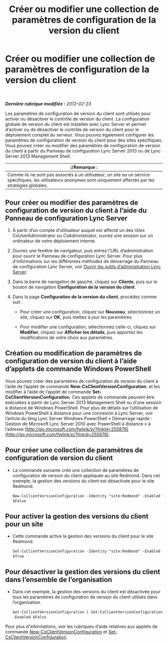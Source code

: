 ﻿---
title: Créer ou modifier une collection de paramètres de configuration de la version du client
TOCTitle: Créer ou modifier une collection de paramètres de configuration de la version du client
ms:assetid: 4e6faffd-a36f-40f1-8734-78d84b7df921
ms:mtpsurl: https://technet.microsoft.com/fr-fr/library/JJ898477(v=OCS.15)
ms:contentKeyID: 53095418
ms.date: 05/20/2016
mtps_version: v=OCS.15
ms.translationtype: HT
---

# Créer ou modifier une collection de paramètres de configuration de la version du client

 

_**Dernière rubrique modifiée :** 2013-02-23_

Les paramètres de configuration de version du client sont utilisés pour activer ou désactiver le contrôle de version du client. La configuration globale de version du client est installée avec Lync Server et permet d’activer ou de désactiver le contrôle de version du client pour le déploiement complet du serveur. Vous pouvez également configurer les paramètres de configuration de version du client pour des sites spécifiques. Vous pouvez créer ou modifier des paramètres de configuration de version du client à partir du Panneau de configuration Lync Server 2013 ou de Lync Server 2013 Management Shell.

<table>
<thead>
<tr class="header">
<th><img src="images/Gg398920.note(OCS.15).gif" title="note" alt="note" />Remarque :</th>
</tr>
</thead>
<tbody>
<tr class="odd">
<td>Comme ils ne sont pas associés à un utilisateur, un site ou un service spécifiques, les utilisateurs anonymes sont uniquement affectés par les stratégies globales.</td>
</tr>
</tbody>
</table>


## Pour créer ou modifier des paramètres de configuration de version du client à l’aide du Panneau de configuration Lync Server

1.  À partir d’un compte d’utilisateur auquel est affecté un des rôles CsUserAdministrator ou CsAdministrator, ouvrez une session sur un ordinateur de votre déploiement interne.

2.  Ouvrez une fenêtre de navigateur, puis entrez l’URL d’administration pour ouvrir le Panneau de configuration Lync Server. Pour plus d’informations sur les différentes méthodes de démarrage du Panneau de configuration Lync Server, voir [Ouvrir les outils d’administration Lync Server](lync-server-2013-open-lync-server-administrative-tools.md).

3.  Dans la barre de navigation de gauche, cliquez sur **Clients**, puis sur le bouton de navigation **Configuration de la version du client**.

4.  Dans la page **Configuration de la version du client**, procédez comme suit :
    
      - Pour créer une configuration, cliquez sur **Nouveau**, sélectionnez un site, cliquez sur **OK**, puis mettez à jour les paramètres.
    
      - Pour modifier une configuration, sélectionnez celle-ci, cliquez sur **Modifier**, cliquez sur **Afficher les détails**, puis apportez les modifications de votre choix aux paramètres.

## Création ou modification de paramètres de configuration de version du client à l’aide d’applets de commande Windows PowerShell

Vous pouvez créer des paramètres de configuration de version du client à l’aide de l’applet de commande **New-CsClientVersionConfiguration**, et les modifier à l’aide de l’applet de commande **Set-CsClientVersionConfiguration**. Ces applets de commande peuvent être exécutées à partir de Lync Server 2013 Management Shell ou d’une session à distance de Windows PowerShell. Pour plus de détails sur l’utilisation de Windows PowerShell à distance pour une connexion à Lync Server, voir l’article du blog Lync Server Windows PowerShell « Démarrage rapide : Gestion de Microsoft Lync Server 2010 avec PowerShell à distance » à l’adresse [http://go.microsoft.com/fwlink/p/?linkId=255876](http://go.microsoft.com/fwlink/p/?linkid=255876).

## Pour créer une collection de paramètres de configuration de version du client

  - La commande suivante crée une collection de paramètres de configuration de version du client appliquée au site Redmond. Dans cet exemple, la gestion des versions du client est désactivée pour le site Redmond.
    
        New-CsClientVersionConfiguration -Identity "site:Redmond" -Enabled $False

## Pour activer la gestion des versions du client pour un site

  - Cette commande active la gestion des versions du client pour le site Redmond.
    
        Set-CsClientVersionConfiguration -Identity "site:Redmond" -Enabled $True

## Pour désactiver la gestion des versions du client dans l’ensemble de l’organisation

  - Dans cet exemple, la gestion des versions du client est désactivée pour tous les paramètres de configuration de version du client utilisés dans l’organisation.
    
        Get-CsClientVersionConfiguration | Set-CsClientVersionConfiguration  -Enabled $False

Pour plus d’informations, voir les rubriques d’aide relatives aux applets de commande [New-CsClientVersionConfiguration](new-csclientversionconfiguration.md) et [Set-CsClientVersionConfiguration](set-csclientversionconfiguration.md).

